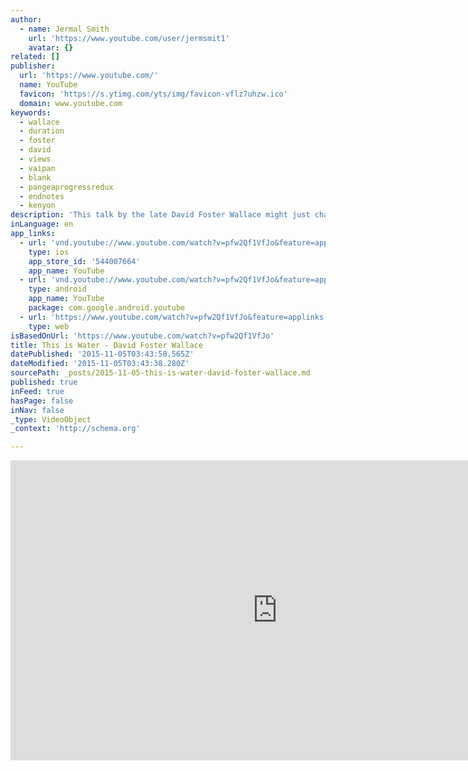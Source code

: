 ```yaml
---
author:
  - name: Jermal Smith
    url: 'https://www.youtube.com/user/jermsmit1'
    avatar: {}
related: []
publisher:
  url: 'https://www.youtube.com/'
  name: YouTube
  favicon: 'https://s.ytimg.com/yts/img/favicon-vflz7uhzw.ico'
  domain: www.youtube.com
keywords:
  - wallace
  - duration
  - foster
  - david
  - views
  - vaipan
  - blank
  - pangeaprogressredux
  - endnotes
  - kenyon
description: 'This talk by the late David Foster Wallace might just change the way you see the tiny, sometimes annoying, details of life. This was the commencement speech he gave at Kenyon College in 2005. The speech is published in a short book called This is Water.'
inLanguage: en
app_links:
  - url: 'vnd.youtube://www.youtube.com/watch?v=pfw2Qf1VfJo&feature=applinks'
    type: ios
    app_store_id: '544007664'
    app_name: YouTube
  - url: 'vnd.youtube://www.youtube.com/watch?v=pfw2Qf1VfJo&feature=applinks'
    type: android
    app_name: YouTube
    package: com.google.android.youtube
  - url: 'https://www.youtube.com/watch?v=pfw2Qf1VfJo&feature=applinks'
    type: web
isBasedOnUrl: 'https://www.youtube.com/watch?v=pfw2Qf1VfJo'
title: This is Water - David Foster Wallace
datePublished: '2015-11-05T03:43:58.565Z'
dateModified: '2015-11-05T03:43:38.280Z'
sourcePath: _posts/2015-11-05-this-is-water-david-foster-wallace.md
published: true
inFeed: true
hasPage: false
inNav: false
_type: VideoObject
_context: 'http://schema.org'

---
```

<iframe src="https://cdn.embedly.com/widgets/media.html?src=https%3A%2F%2Fwww.youtube.com%2Fembed%2Fpfw2Qf1VfJo%3Ffeature%3Doembed&amp;url=https%3A%2F%2Fwww.youtube.com%2Fwatch%3Fv%3Dpfw2Qf1VfJo&amp;image=https%3A%2F%2Fi.ytimg.com%2Fvi%2Fpfw2Qf1VfJo%2Fhqdefault.jpg&amp;key=b7d04c9b404c499eba89ee7072e1c4f7&amp;type=text%2Fhtml&amp;schema=youtube" width="854" height="480" scrolling="no" frameborder="0" allowfullscreen="allowfullscreen" style=""></iframe>